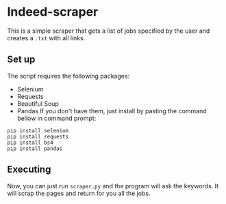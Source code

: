 # Indeed-scraper
This is a simple scraper that gets a list of jobs specified by the user and creates a `.txt` with all links.
## Set up
The script requires the following packages:
* Selenium
* Requests
* Beautiful Soup
* Pandas
If you don't have them, just install by pasting the command bellow in command prompt:
```
pip install selenium
pip install requests
pip install bs4
pip install pandas
```
## Executing
Now, you can just run `scraper.py` and the program will ask the keywords. It will scrap the pages and return for you all the jobs.
